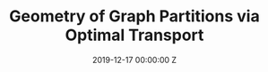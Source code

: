 ---
title: Geometry of Graph Partitions via Optimal Transport
date: 2019-12-17 00:00:00 Z
authors: Tara Abrishami, Nestor Guillen, Parker Rule, Zachary Schutzman, Justin Solomon, Thomas Weighill, and Si Wu
image: "/uploads/4x4_grid.png"
image_alt: 
categories:
  - research
description:
  We define a distance metric between partitions of a graph using machinery from optimal transport. Our metric is built from a linear assignment problem that matches partition components, with assignment cost proportional to transport distance over graph edges. We show that our distance can be computed using a single linear program without precomputing pairwise assignment costs and derive several theoretical properties of the metric. Finally, we provide experiments demonstrating these properties empirically, specifically focusing on its value for new problems in ensemble-based analysis of political districting plans. 
pdf: "https://arxiv.org/pdf/1910.09618.pdf"
href: "https://arxiv.org/abs/1910.09618"
featured: true
---